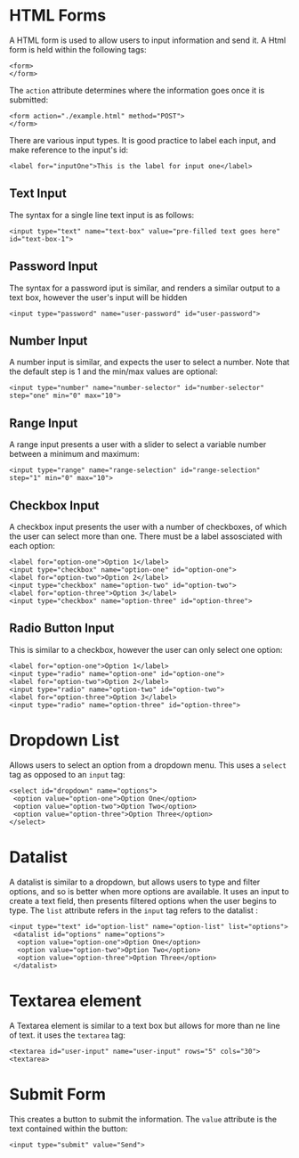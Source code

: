 # HTML Forms

 A HTML form is used to allow users to input information and send it. A Html form is held within the following tags:
 ```
 <form>
 </form>
 ```
 
The `action` attribute determines where the information goes once it is submitted:
```
<form action="./example.html" method="POST">
</form>
```

There are various input types. It is good practice to label each input, and make reference to the input's id:
```
<label for="inputOne">This is the label for input one</label>
```

## Text Input

The syntax for a single line text input is as follows:
```
<input type="text" name="text-box" value="pre-filled text goes here" id="text-box-1">
```

## Password Input
The syntax for a password iput is similar, and renders a similar output to a text box, however the user's input will be hidden
```
<input type="password" name="user-password" id="user-password">
```

## Number Input
A number input is similar, and expects the user to select a number. Note that the default step is 1 and the min/max values are optional:
```
<input type="number" name="number-selector" id="number-selector" step="one" min="0" max="10">
```
## Range Input
A range input presents a user with a slider to select a variable number between a minimum and maximum:
```
<input type="range" name="range-selection" id="range-selection" step="1" min="0" max="10">
```

## Checkbox Input
A checkbox input presents the user with a number of checkboxes, of which the user can select more than one. There must be a label assosciated with each option:
```
<label for="option-one">Option 1</label>
<input type="checkbox" name="option-one" id="option-one">
<label for="option-two">Option 2</label>
<input type="checkbox" name="option-two" id="option-two">
<label for="option-three">Option 3</label>
<input type="checkbox" name="option-three" id="option-three">
```

## Radio Button Input
This is similar to a checkbox, however the user can only select one option:
```
<label for="option-one">Option 1</label>
<input type="radio" name="option-one" id="option-one">
<label for="option-two">Option 2</label>
<input type="radio" name="option-two" id="option-two">
<label for="option-three">Option 3</label>
<input type="radio" name="option-three" id="option-three">
```

# Dropdown List
Allows users to select an option from a dropdown menu. This uses a `select` tag as opposed to an `input` tag:
```
<select id="dropdown" name="options">
 <option value="option-one">Option One</option>
 <option value="option-two">Option Two</option>
 <option value="option-three">Option Three</option>
</select>
```

# Datalist
A datalist is similar to a dropdown, but allows users to type and filter options, and so is better when more options are available. It uses an input to create a text field, then presents filtered options when the user begins to type. The `list` attribute refers in the `input` tag refers to the datalist :
```
<input type="text" id="option-list" name="option-list" list="options"> 
 <datalist id="options" name="options">
  <option value="option-one">Option One</option>
  <option value="option-two">Option Two</option>
  <option value="option-three">Option Three</option>
 </datalist>
```

# Textarea element
A Textarea element is similar to a text box but allows for more than ne line of text. it uses the `textarea` tag:
```
<textarea id="user-input" name="user-input" rows="5" cols="30"><textarea>
```

# Submit Form
This creates a button to submit the information. The `value` attribute is the text contained within the button:
```
<input type="submit" value="Send">
```
